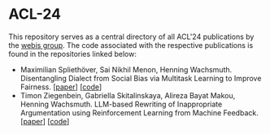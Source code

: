 # ACL-24

This repository serves as a central directory of all ACL'24 publications by the [webis group](https://webis.de). The code associated with the respective publications is found in the repositories linked below:

* Maximilian Spliethöver, Sai Nikhil Menon, Henning Wachsmuth. Disentangling Dialect from Social Bias via Multitask Learning to Improve Fairness. [[paper](https://arxiv.org/abs/2406.09977)] [[code]([acl24-dialect-aware-bias-detection](https://github.com/webis-de/acl24-dialect-aware-bias-detection))]
* Timon Ziegenbein, Gabriella Skitalinskaya, Alireza Bayat Makou, Henning Wachsmuth. LLM-based Rewriting of Inappropriate Argumentation using Reinforcement Learning from Machine Feedback. [[paper](https://arxiv.org/abs/2406.03363)] [[code](https://github.com/timonziegenbein/inappropriateness-mitigation)]
